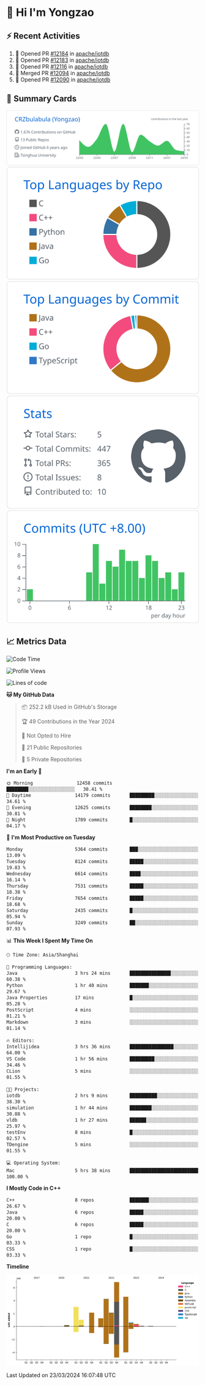 # 👋 Hi I'm Yongzao

## ⚡ Recent Activities
<!--START_SECTION:activity-->
1. 💪 Opened PR [#12184](https://github.com/apache/iotdb/pull/12184) in [apache/iotdb](https://github.com/apache/iotdb)
2. 💪 Opened PR [#12183](https://github.com/apache/iotdb/pull/12183) in [apache/iotdb](https://github.com/apache/iotdb)
3. 💪 Opened PR [#12116](https://github.com/apache/iotdb/pull/12116) in [apache/iotdb](https://github.com/apache/iotdb)
4. 🎉 Merged PR [#12094](https://github.com/apache/iotdb/pull/12094) in [apache/iotdb](https://github.com/apache/iotdb)
5. 💪 Opened PR [#12090](https://github.com/apache/iotdb/pull/12090) in [apache/iotdb](https://github.com/apache/iotdb)
<!--END_SECTION:activity-->

## 🎑 Summary Cards

[![](https://raw.githubusercontent.com/CRZbulabula/CRZbulabula/main/profile-summary-card-output/github/0-profile-details.svg)](https://github.com/vn7n24fzkq/github-profile-summary-cards)
[![](https://raw.githubusercontent.com/CRZbulabula/CRZbulabula/main/profile-summary-card-output/github/1-repos-per-language.svg)](https://github.com/vn7n24fzkq/github-profile-summary-cards) [![](https://raw.githubusercontent.com/CRZbulabula/CRZbulabula/main/profile-summary-card-output/github/2-most-commit-language.svg)](https://github.com/vn7n24fzkq/github-profile-summary-cards)
[![](https://raw.githubusercontent.com/CRZbulabula/CRZbulabula/main/profile-summary-card-output/github/3-stats.svg)](https://github.com/vn7n24fzkq/github-profile-summary-cards) [![](https://raw.githubusercontent.com/CRZbulabula/CRZbulabula/main/profile-summary-card-output/github/4-productive-time.svg)](https://github.com/vn7n24fzkq/github-profile-summary-cards)

## 📈 Metrics Data

<!--START_SECTION:waka-->
![Code Time](http://img.shields.io/badge/Code%20Time-602%20hrs%2014%20mins-blue)

![Profile Views](http://img.shields.io/badge/Profile%20Views-0-blue)

![Lines of code](https://img.shields.io/badge/From%20Hello%20World%20I%27ve%20Written-26.5%20million%20lines%20of%20code-blue)

**🐱 My GitHub Data** 

> 📦 252.2 kB Used in GitHub's Storage 
 > 
> 🏆 49 Contributions in the Year 2024
 > 
> 🚫 Not Opted to Hire
 > 
> 📜 21 Public Repositories 
 > 
> 🔑 5 Private Repositories 
 > 
**I'm an Early 🐤** 

```text
🌞 Morning                12458 commits       ████████░░░░░░░░░░░░░░░░░   30.41 % 
🌆 Daytime                14179 commits       █████████░░░░░░░░░░░░░░░░   34.61 % 
🌃 Evening                12625 commits       ████████░░░░░░░░░░░░░░░░░   30.81 % 
🌙 Night                  1709 commits        █░░░░░░░░░░░░░░░░░░░░░░░░   04.17 % 
```
📅 **I'm Most Productive on Tuesday** 

```text
Monday                   5364 commits        ███░░░░░░░░░░░░░░░░░░░░░░   13.09 % 
Tuesday                  8124 commits        █████░░░░░░░░░░░░░░░░░░░░   19.83 % 
Wednesday                6614 commits        ████░░░░░░░░░░░░░░░░░░░░░   16.14 % 
Thursday                 7531 commits        █████░░░░░░░░░░░░░░░░░░░░   18.38 % 
Friday                   7654 commits        █████░░░░░░░░░░░░░░░░░░░░   18.68 % 
Saturday                 2435 commits        █░░░░░░░░░░░░░░░░░░░░░░░░   05.94 % 
Sunday                   3249 commits        ██░░░░░░░░░░░░░░░░░░░░░░░   07.93 % 
```


📊 **This Week I Spent My Time On** 

```text
🕑︎ Time Zone: Asia/Shanghai

💬 Programming Languages: 
Java                     3 hrs 24 mins       ███████████████░░░░░░░░░░   60.38 % 
Python                   1 hr 40 mins        ███████░░░░░░░░░░░░░░░░░░   29.67 % 
Java Properties          17 mins             █░░░░░░░░░░░░░░░░░░░░░░░░   05.28 % 
PostScript               4 mins              ░░░░░░░░░░░░░░░░░░░░░░░░░   01.21 % 
Markdown                 3 mins              ░░░░░░░░░░░░░░░░░░░░░░░░░   01.14 % 

🔥 Editors: 
Intellijidea             3 hrs 36 mins       ████████████████░░░░░░░░░   64.00 % 
VS Code                  1 hr 56 mins        █████████░░░░░░░░░░░░░░░░   34.46 % 
CLion                    5 mins              ░░░░░░░░░░░░░░░░░░░░░░░░░   01.55 % 

🐱‍💻 Projects: 
iotdb                    2 hrs 9 mins        ██████████░░░░░░░░░░░░░░░   38.30 % 
simulation               1 hr 44 mins        ████████░░░░░░░░░░░░░░░░░   30.88 % 
vldb                     1 hr 27 mins        ██████░░░░░░░░░░░░░░░░░░░   25.97 % 
testEnv                  8 mins              █░░░░░░░░░░░░░░░░░░░░░░░░   02.57 % 
TDengine                 5 mins              ░░░░░░░░░░░░░░░░░░░░░░░░░   01.55 % 

💻 Operating System: 
Mac                      5 hrs 38 mins       █████████████████████████   100.00 % 
```

**I Mostly Code in C++** 

```text
C++                      8 repos             ███████░░░░░░░░░░░░░░░░░░   26.67 % 
Java                     6 repos             █████░░░░░░░░░░░░░░░░░░░░   20.00 % 
C                        6 repos             █████░░░░░░░░░░░░░░░░░░░░   20.00 % 
Go                       1 repo              █░░░░░░░░░░░░░░░░░░░░░░░░   03.33 % 
CSS                      1 repo              █░░░░░░░░░░░░░░░░░░░░░░░░   03.33 % 
```



**Timeline**

![Lines of Code chart](https://raw.githubusercontent.com/CRZbulabula/CRZbulabula/main/assets/bar_graph.png)


 Last Updated on 23/03/2024 16:07:48 UTC
<!--END_SECTION:waka-->


